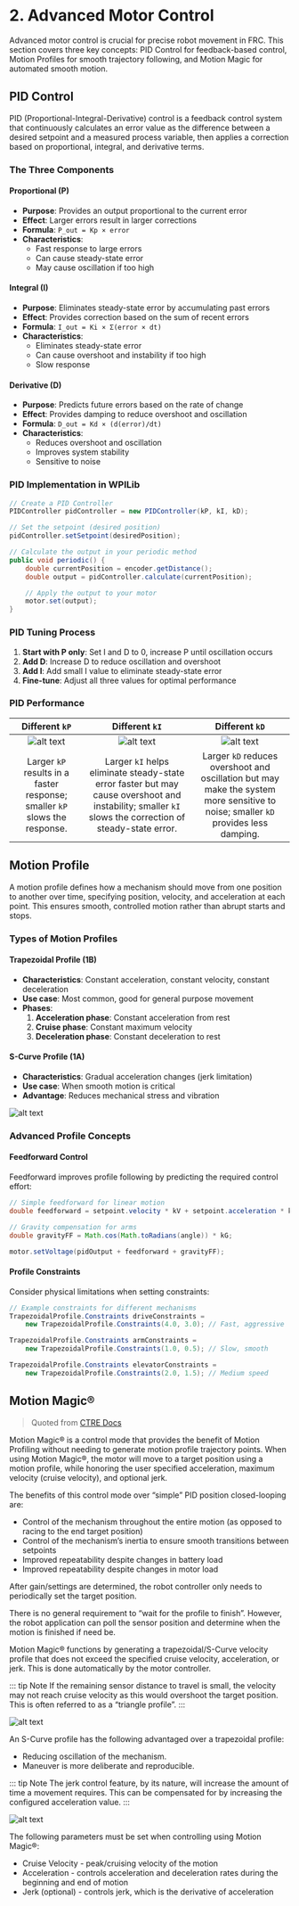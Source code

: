 # 2. Advanced Motor Control

Advanced motor control is crucial for precise robot movement in FRC. This section covers three key concepts: PID Control for feedback-based control, Motion Profiles for smooth trajectory following, and Motion Magic for automated smooth motion.

## PID Control

PID (Proportional-Integral-Derivative) control is a feedback control system that continuously calculates an error value as the difference between a desired setpoint and a measured process variable, then applies a correction based on proportional, integral, and derivative terms.

### The Three Components

#### Proportional (P)

- **Purpose**: Provides an output proportional to the current error
- **Effect**: Larger errors result in larger corrections
- **Formula**: `P_out = Kp × error`
- **Characteristics**:
  - Fast response to large errors
  - Can cause steady-state error
  - May cause oscillation if too high

#### Integral (I)

- **Purpose**: Eliminates steady-state error by accumulating past errors
- **Effect**: Provides correction based on the sum of recent errors
- **Formula**: `I_out = Ki × Σ(error × dt)`
- **Characteristics**:
  - Eliminates steady-state error
  - Can cause overshoot and instability if too high
  - Slow response

#### Derivative (D)

- **Purpose**: Predicts future errors based on the rate of change
- **Effect**: Provides damping to reduce overshoot and oscillation
- **Formula**: `D_out = Kd × (d(error)/dt)`
- **Characteristics**:
  - Reduces overshoot and oscillation
  - Improves system stability
  - Sensitive to noise

### PID Implementation in WPILib

```java
// Create a PID Controller
PIDController pidController = new PIDController(kP, kI, kD);

// Set the setpoint (desired position)
pidController.setSetpoint(desiredPosition);

// Calculate the output in your periodic method
public void periodic() {
    double currentPosition = encoder.getDistance();
    double output = pidController.calculate(currentPosition);

    // Apply the output to your motor
    motor.set(output);
}
```

### PID Tuning Process

1. **Start with P only**: Set I and D to 0, increase P until oscillation occurs
2. **Add D**: Increase D to reduce oscillation and overshoot
3. **Add I**: Add small I value to eliminate steady-state error
4. **Fine-tune**: Adjust all three values for optimal performance

### PID Performance

|                               Different `kP`                               |                                                                     Different `kI`                                                                      |                                                           Different `kD`                                                           |
| :------------------------------------------------------------------------: | :-----------------------------------------------------------------------------------------------------------------------------------------------------: | :--------------------------------------------------------------------------------------------------------------------------------: |
|                        ![alt text](/pid/image.png)                         |                                                              ![alt text](/pid/image-1.png)                                                              |                                                   ![alt text](/pid/image-2.png)                                                    |
| Larger `kP` results in a faster response; smaller `kP` slows the response. | Larger `kI` helps eliminate steady-state error faster but may cause overshoot and instability; smaller `kI` slows the correction of steady-state error. | Larger `kD` reduces overshoot and oscillation but may make the system more sensitive to noise; smaller `kD` provides less damping. |

## Motion Profile

A motion profile defines how a mechanism should move from one position to another over time, specifying position, velocity, and acceleration at each point. This ensures smooth, controlled motion rather than abrupt starts and stops.

### Types of Motion Profiles

#### Trapezoidal Profile (1B)

- **Characteristics**: Constant acceleration, constant velocity, constant deceleration
- **Use case**: Most common, good for general purpose movement
- **Phases**:
  1. **Acceleration phase**: Constant acceleration from rest
  2. **Cruise phase**: Constant maximum velocity
  3. **Deceleration phase**: Constant deceleration to rest

#### S-Curve Profile (1A)

- **Characteristics**: Gradual acceleration changes (jerk limitation)
- **Use case**: When smooth motion is critical
- **Advantage**: Reduces mechanical stress and vibration

![alt text](/pid/image-3.png)

### Advanced Profile Concepts

#### Feedforward Control

Feedforward improves profile following by predicting the required control effort:

```java
// Simple feedforward for linear motion
double feedforward = setpoint.velocity * kV + setpoint.acceleration * kA;

// Gravity compensation for arms
double gravityFF = Math.cos(Math.toRadians(angle)) * kG;

motor.setVoltage(pidOutput + feedforward + gravityFF);
```

#### Profile Constraints

Consider physical limitations when setting constraints:

```java
// Example constraints for different mechanisms
TrapezoidalProfile.Constraints driveConstraints =
    new TrapezoidalProfile.Constraints(4.0, 3.0); // Fast, aggressive

TrapezoidalProfile.Constraints armConstraints =
    new TrapezoidalProfile.Constraints(1.0, 0.5); // Slow, smooth

TrapezoidalProfile.Constraints elevatorConstraints =
    new TrapezoidalProfile.Constraints(2.0, 1.5); // Medium speed
```

## Motion Magic®

> Quoted from [CTRE Docs](https://v6.docs.ctr-electronics.com/en/latest/index.html)

Motion Magic® is a control mode that provides the benefit of Motion Profiling without needing to generate motion profile trajectory points. When using Motion Magic®, the motor will move to a target position using a motion profile, while honoring the user specified acceleration, maximum velocity (cruise velocity), and optional jerk.

The benefits of this control mode over “simple” PID position closed-looping are:

- Control of the mechanism throughout the entire motion (as opposed to racing to the end target position)
- Control of the mechanism’s inertia to ensure smooth transitions between setpoints
- Improved repeatability despite changes in battery load
- Improved repeatability despite changes in motor load

After gain/settings are determined, the robot controller only needs to periodically set the target position.

There is no general requirement to “wait for the profile to finish”. However, the robot application can poll the sensor position and determine when the motion is finished if need be.

Motion Magic® functions by generating a trapezoidal/S-Curve velocity profile that does not exceed the specified cruise velocity, acceleration, or jerk. This is done automatically by the motor controller.

::: tip Note
If the remaining sensor distance to travel is small, the velocity may not reach cruise velocity as this would overshoot the target position. This is often referred to as a “triangle profile”.
:::

![alt text](/pid/image-4.png)

An S-Curve profile has the following advantaged over a trapezoidal profile:

- Reducing oscillation of the mechanism.
- Maneuver is more deliberate and reproducible.

::: tip Note
The jerk control feature, by its nature, will increase the amount of time a movement requires. This can be compensated for by increasing the configured acceleration value.
:::

![alt text](/pid/image-5.png)

The following parameters must be set when controlling using Motion Magic®:

- Cruise Velocity - peak/cruising velocity of the motion
- Acceleration - controls acceleration and deceleration rates during the beginning and end of motion
- Jerk (optional) - controls jerk, which is the derivative of acceleration
